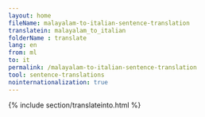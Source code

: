 ```yaml
---
layout: home
fileName: malayalam-to-italian-sentence-translation
translatein: malayalam_to_italian
folderName : translate
lang: en
from: ml
to: it
permalink: /malayalam-to-italian-sentence-translation
tool: sentence-translations
nointernationalization: true
---
```

{% include section/translateinto.html %}
